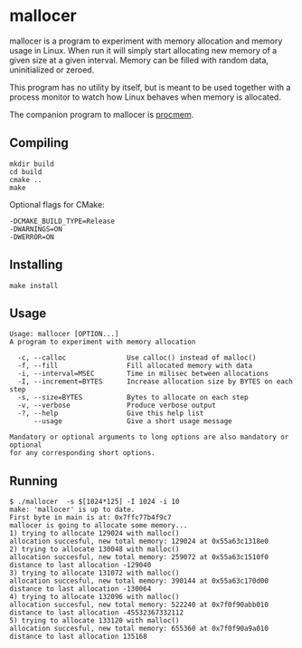 mallocer
========

mallocer is a program to experiment with memory allocation and memory
usage in Linux. When run it will simply start allocating new memory of
a given size at a given interval. Memory can be filled with random
data, uninitialized or zeroed.

This program has no utility by itself, but is meant to be used
together with a process monitor to watch how Linux behaves when memory
is allocated.

The companion program to mallocer is
[procmem](https://github.com/Grumbel/procmem).


Compiling
---------

    mkdir build
    cd build
    cmake ..
    make

Optional flags for CMake:

    -DCMAKE_BUILD_TYPE=Release
    -DWARNINGS=ON
    -DWERROR=ON


Installing
----------

    make install


Usage
-----

    Usage: mallocer [OPTION...]
    A program to experiment with memory allocation
    
      -c, --calloc               Use calloc() instead of malloc()
      -f, --fill                 Fill allocated memory with data
      -i, --interval=MSEC        Time in milisec between allocations
      -I, --increment=BYTES      Increase allocation size by BYTES on each step
      -s, --size=BYTES           Bytes to allocate on each step
      -v, --verbose              Produce verbose output
      -?, --help                 Give this help list
          --usage                Give a short usage message
    
    Mandatory or optional arguments to long options are also mandatory or optional
    for any corresponding short options.


Running
-------

    $ ./mallocer  -s $[1024*125] -I 1024 -i 10
    make: 'mallocer' is up to date.
    First byte in main is at: 0x7ffc77b4f9c7
    mallocer is going to allocate some memory...
    1) trying to allocate 129024 with malloc()
    allocation succesful, new total memory: 129024 at 0x55a63c1318e0
    2) trying to allocate 130048 with malloc()
    allocation succesful, new total memory: 259072 at 0x55a63c1510f0
    distance to last allocation -129040
    3) trying to allocate 131072 with malloc()
    allocation succesful, new total memory: 390144 at 0x55a63c170d00
    distance to last allocation -130064
    4) trying to allocate 132096 with malloc()
    allocation succesful, new total memory: 522240 at 0x7f0f90abb010
    distance to last allocation -45532367332112
    5) trying to allocate 133120 with malloc()
    allocation succesful, new total memory: 655360 at 0x7f0f90a9a010
    distance to last allocation 135168
